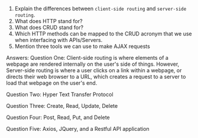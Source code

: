 1.  Explain the differences between `client-side routing` and `server-side routing`.
1.  What does HTTP stand for?
1.  What does CRUD stand for?
1.  Which HTTP methods can be mapped to the CRUD acronym that we use when interfacing with APIs/Servers.
1.  Mention three tools we can use to make AJAX requests


Answers:
Question One: Client-side routing is where elements of a webpage are rendered internally on the user's side of things. However, Server-side routing is where a user clicks on a link within a webpage, or directs their web browser to a URL, which creates a request to a server to load that webpage on the user's end.

Question Two: Hyper Text Transfer Protocol

Question Three: Create, Read, Update, Delete

Question Four: Post, Read, Put, and Delete

Question Five: Axios, JQuery, and a Restful API application
